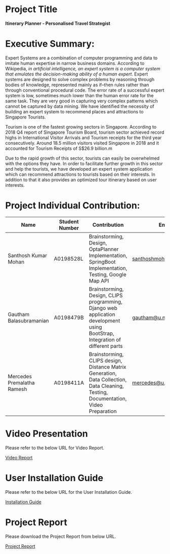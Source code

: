 # **Project Title**

**Itinerary Planner - Personalised Travel Strategist**

# **Executive Summary:**

Expert Systems are a combination of computer programming and data to imitate human expertise in narrow business domains. According to Wikipedia, _in artificial intelligence, an expert system is a computer system that emulates the decision-making ability of a human expert_. Expert systems are designed to solve complex problems by reasoning through bodies of knowledge, represented mainly as if–then rules rather than through conventional procedural code. The error rate of a successful expert system is low, sometimes much lower than the human error rate for the same task. They are very good in capturing very complex patterns which cannot be captured by data mining. We have identified the necessity of building an expert system to recommend places and attractions to Singapore Tourists.

Tourism is one of the fastest growing sectors in Singapore. According to 2018 Q4 report of Singapore Tourism Board, tourism sector achieved record highs in International Visitor Arrivals and Tourism receipts for the third year consecutively. Around 18.5 million visitors visited Singapore in 2018 and it accounted for Tourism Receipts of S$26.9 billion.m

Due to the rapid growth of this sector, tourists can easily be overwhelmed with the options they have. In order to facilitate further growth in this sector and help the tourists, we have developed an expert system application which can recommend attractions to tourists based on their interests. In addition to that it also provides an optimized tour itinerary based on user interests.

# **Project Individual Contribution:**

| Name | Student Number | Contribution | Email |
| --- | --- | --- | --- |
| Santhosh Kumar Mohan | A0198528L | Brainstorming, Design, OptaPlanner Implementation, SpringBoot Implementation, Testing, Google Map API | [santhoshmohan@u.nus.edu](mailto:santhoshmohan@u.nus.edu) |
| Gautham Balasubramanian | A0198479B | Brainstorming, Design, CLIPS programming, Django web application development using BootStrap, Integration of different parts | [gautham@u.nus.edu](mailto:gautham@u.nus.edu) |
| Mercedes Premalatha Ramesh | A0198411A | Brainstorming, CLIPS design, Distance Matrix Generation, Data Collection, Data Cleaning, Testing, Documentation, Video Preparation | [mercedes@u.nus.edu](mailto:mercedes@u.nus.edu) |

# **Video Presentation**

Please refer to the below URL for Video Report.

[Video Report](https://www.youtube.com/watch?v=fSansDYfthE)

# **User Installation Guide**

Please refer to the below URL for the User Installation Guide.

[Installation Guide](https://github.com/sangam-iss/iss-mrrs/blob/master/Project%20Report/installation_guide.docx)


# **Project Report**

Please download the Project Report from below URL.

[Project Report](https://github.com/sangam-iss/iss-mrrs/blob/master/Project%20Report/Project%20Report.pdf)
